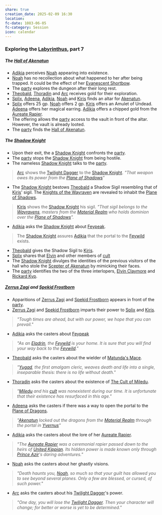 ```yaml
---
share: true
creation_date: 2025-02-09 16:30
location: 
fc-date: 1083-06-05
fc-category: Session
icon: calendar
---
```

### Exploring the [Labyrinthus](../Locations/Areas/Labyrinthus.md), part 7
##### The [Hall of Akenatun](../Locations/Buildings/Hall%20of%20Akenatun.md)
- [Adikia](../PCs/Adikia%20Unalome.md) perceives [Noah](../PCs/Noah%20Skie.md) appearing into existence.
- [Noah](../PCs/Noah%20Skie.md) has no recollection about what happened to her after being trapped. It could be the effect of her [Evanescent Shortbow](../Items/Evanescent%20Shortbow.md).
- The [party](../Factions/Seven%20Up....md) explores the dungeon after their long rest.
- [Theobald](../PCs/Theobald%20Clayhollow.md), [Thoradin](../PCs/Thoradin%20Goodman.md) and [Arc](../PCs/Arc.md) receives gold for their exploration.
- [Splix](../PCs/Spraugh%20'Splix'%20Calix.md), [Adeena](../PCs/Adeena%20Oberon.md), [Adikia](../PCs/Adikia%20Unalome.md), [Noah](../PCs/Noah%20Skie.md) and [Kiris](../PCs/Kiris%20Acquermann.md) finds an altar for [Akenatun](../Deities/Old%20Gods/Akenatun.md).
- [Splix](../PCs/Spraugh%20'Splix'%20Calix.md) offers 25 gp. [Noah](../PCs/Noah%20Skie.md) offers 2 gp. [Kiris](../PCs/Kiris%20Acquermann.md) offers an Amulet of Undead. [Adeena](../PCs/Adeena%20Oberon.md) offers her magical earring. [Adikia](../PCs/Adikia%20Unalome.md) offers a chipped gold from the [Aureate Rapier](../Items/Aureate%20Rapier.md).
- The offering allows the [party](../Factions/Seven%20Up....md) access to the vault in front of the altar. However, the vault is already looted.
- The [party](../Factions/Seven%20Up....md) finds the [Hall of Akenatun](../Locations/Buildings/Hall%20of%20Akenatun.md).
##### The [Shadow Knight](../../Shadow%20Knight.md)
- Upon their exit, the a [Shadow Knight](../../Shadow%20Knight.md) confronts the [party](../Factions/Seven%20Up....md). 
- The [party](../Factions/Seven%20Up....md) stops the [Shadow Knight](../../Shadow%20Knight.md) from being hostile.
- The nameless [Shadow Knight](../../Shadow%20Knight.md) talks to the [party](../Factions/Seven%20Up....md).
> [Arc](../PCs/Arc.md) shows the [Twilight Dagger](../Items/Twilight%20Dagger.md) to the [Shadow Knight](../../Shadow%20Knight.md).
> *"That weapon owes its power from the [Plane of Shadows](../Locations/Planes/Shadowfell.md)"*
- The [Shadow Knight](../../Shadow%20Knight.md) bestows [Theobald](../PCs/Theobald%20Clayhollow.md) a Shadow Sigil resembling that of [Kiris](../PCs/Kiris%20Acquermann.md)' sigil. The [Knights of the Wayraven](../Factions/Knights%20of%20the%20Wayraven.md) are revealed to inhabit the [Plane of Shadows](../Locations/Planes/Shadowfell.md). 
> [Kiris](../PCs/Kiris%20Acquermann.md) shows the [Shadow Knight](../../Shadow%20Knight.md) his sigil.
> *"That sigil belongs to the [Wayravens](../Factions/Knights%20of%20the%20Wayraven.md), masters from the [Material Realm](../Locations/Planes/Material%20Realm.md) who holds dominion over the [Plane of Shadows](../Locations/Planes/Shadowfell.md)".*
- [Adikia](../PCs/Adikia%20Unalome.md) asks the [Shadow Knight](../../Shadow%20Knight.md) about [Feypeak](../Locations/Areas/Feypeak.md).
> The [Shadow Knight](../../Shadow%20Knight.md) assures [Adikia](../PCs/Adikia%20Unalome.md) that the portal to the [Feywild](../Locations/Planes/Feywild.md) exists.
- [Theobald](../PCs/Theobald%20Clayhollow.md) gives the Shadow Sigil to [Kiris](../PCs/Kiris%20Acquermann.md).
- [Splix](../PCs/Spraugh%20'Splix'%20Calix.md) shares that [Elvin](../../Elvin%20Claymore.md) and other members of [cult](../../The%20Cult%20of%20Miledu.md)
- The [Shadow Knight](../../Shadow%20Knight.md) divulges the identities of the previous visitors of the hall who stole the [Scepter of Akenatun](../../Scepter%20of%20Akenatun.md) by mimicking their faces.
- The [party](../Factions/Seven%20Up....md) identifies the two of the three interlopers, [Elvin Claymore](../../Elvin%20Claymore.md) and [Rickard Kyp](../../Rickard%20Kyp.md).
##### [Zerrus Zagi](../../Zerrus%20Zagi.md) and [Spekid Frostborn](../../Spekid%20Frostborn.md)
- Apparitions of [Zerrus Zagi](../../Zerrus%20Zagi.md) and [Spekid Frostborn](../../Spekid%20Frostborn.md) appears in front of the [party](../Factions/Seven%20Up....md).
- [Zerrus Zagi](../../Zerrus%20Zagi.md) and [Spekid Frostborn](../../Spekid%20Frostborn.md) imparts their power to [Splix](../PCs/Spraugh%20'Splix'%20Calix.md) and [Kiris](../PCs/Kiris%20Acquermann.md).
> *"Tough times are ahead, but with our power, we hope that you can prevail."*
- [Adikia](../PCs/Adikia%20Unalome.md) asks the casters about [Feypeak](../Locations/Areas/Feypeak.md)
> *"As an [Eladrin](../Factions/The%20Eladrin.md), the [Feywild](../Locations/Planes/Feywild.md) is your home. It is sure that you will find your way back to the [Feywild](../Locations/Planes/Feywild.md)."*
- [Theobald](../PCs/Theobald%20Clayhollow.md) asks the casters about the wielder of [Matunda's Mace](../Items/Matunda's%20Mace.md).
> *"[Yugad](../../Yugad%20Matunda.md), the first amalgam cleric, weaves death and life into a single, inseparable thesis: there is no life without death."*
- [Thoradin](../PCs/Thoradin%20Goodman.md) asks the casters about the existence of [The Cult of Miledu](../../The%20Cult%20of%20Miledu.md).
> *"[Miledu](../../Miledu.md) and his [cult](../../The%20Cult%20of%20Miledu.md) was nonexistent during our time. It is unfortunate that their existence has resurfaced in this age."*
- [Adeena](../PCs/Adeena%20Oberon.md) asks the casters if there was a way to open the portal to the [Plane of Dragons](../Locations/Planes/Plane%20of%20Dragons.md).
> *"[Akenatun](../Deities/Old%20Gods/Akenatun.md) locked out the dragons from the [Material Realm](../Locations/Planes/Material%20Realm.md) through the portal in [Yvernus](../Locations/Areas/Yvernus%20District.md)"*
- [Adikia](../PCs/Adikia%20Unalome.md) asks the casters about the lore of her [Aureate Rapier](../Items/Aureate%20Rapier.md).
> *"The [Aureate Rapier](../Items/Aureate%20Rapier.md) was a ceremonial rapier passed down to the heirs of [United Kippian](../Locations/Kingdoms/Kingdom%20of%20United%20Kippian.md). Its hidden power is made known only through [Prince Azir](../../Azir%20Kyp.md)'s daring adventures."*
- [Noah](../PCs/Noah%20Skie.md) asks the casters about her ghastly visions.
> *"Death haunts you, [Noah](../PCs/Noah%20Skie.md), so much so that your guilt has allowed you to see beyond several planes. Only a few are blessed, or cursed, of such power."*
- [Arc](../PCs/Arc.md) asks the casters about his [Twilight Dagger](../Items/Twilight%20Dagger.md)'s power.
> *"One day, you will lose the [Twilight Dagger](../Items/Twilight%20Dagger.md). Then your character will change; for better or worse is yet to be determined."*